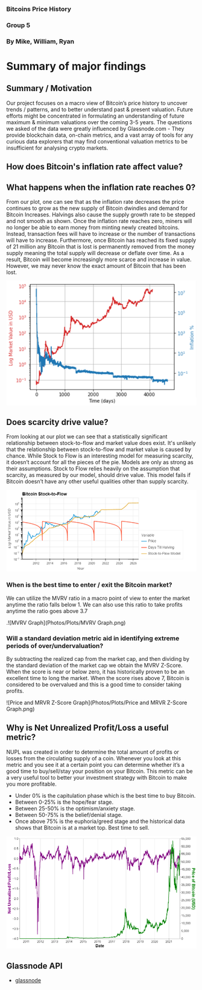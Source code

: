 ### Bitcoins Price History
### Group 5
### By Mike, William, Ryan

# Summary of major findings

## Summary / Motivation
Our project focuses on a macro view of Bitcoin’s price history to uncover trends / patterns, and to better understand past & present valuation. Future efforts might be concentrated in formulating an understanding of future maximum & minimum valuations over the coming 3-5 years.
The questions we asked of the data were greatly influenced by Glassnode.com - They provide blockchain data, on-chain metrics, and a vast array of tools for any curious data explorers that may find conventional valuation metrics to be insufficient for analysing crypto markets.

## How does Bitcoin's inflation rate affect value?
## What happens when the inflation rate reaches 0?

From our plot, one can see that as the inflation rate decreases the price continues to grow as the new supply of Bitcoin dwindles and demand for Bitcoin Increases. Halvings also cause the supply growth rate to be stepped and not smooth as shown. Once the inflation rate reaches zero, miners will no longer be able to earn money from minting newly created bitcoins. Instead, transaction fees will have to increase or the number of transactions will have to increase. Furthermore, once Bitcoin has reached its fixed supply of 21 million any Bitcoin that is lost is permanently removed from the money supply meaning the total supply will decrease or deflate over time. As a result, Bitcoin will become increasingly more scarce and increase in value. However, we may never know the exact amount of Bitcoin that has been lost.




![Bitcoin Inflation Plot](Photos/Plots/Inflation_Plot.png)

## Does scarcity drive value?
From looking at our plot we can see that a statistically significant relationship between stock-to-flow and market value does exist. It's unlikely that the relationship between stock-to-flow and market value is caused by chance. While Stock to Flow is an interesting model for measuring scarcity, it doesn’t account for all the pieces of the pie. Models are only as strong as their assumptions. Stock to Flow relies heavily on the assumption that scarcity, as measured by our model, should drive value. This model fails if Bitcoin doesn’t have any other useful qualities other than supply scarcity.

![Bitcoin Stock-to-Flow](Photos/Plots/Stock-to-Flow_Plot.png)
### When is the best time to enter / exit the Bitcoin market?

We can utilize the MVRV ratio in a macro point of view to enter the market anytime the ratio falls below 1. We can also use this ratio to take profits anytime the ratio goes above 3.7

.![MVRV Graph](Photos/Plots/MVRV Graph.png)


### Will a standard deviation metric aid in identifying extreme periods of over/undervaluation?

By subtracting the realized cap from the market cap, and then dividing by the standard deviation of the market cap we obtain the MVRV Z-Score. When the score is near or below zero, it has historically proven to be an excellent time to long the market. When the score rises above 7, Bitcoin is considered to be overvalued and this is a good time to consider taking profits.

![Price and MRVR Z-Score Graph](Photos/Plots/Price and MRVR Z-Score Graph.png)

## Why is Net Unrealized Profit/Loss a useful metric?

NUPL was created in order to determine the total amount of profits or losses from the circulating supply of a coin. Whenever you look at this metric and you see it at a certain point you can determine whether it’s a good time to buy/sell/stay your position on your Bitcoin. This metric can be a very useful tool to better your investment strategy with Bitcoin to make you more profitable.


* Under 0% is the capitulation phase which is the best time to buy Bitcoin.
* Between 0-25% is the hope/fear stage.
* Between 25-50% is the optimism/anxiety stage.
* Between 50-75% is the belief/denial stage.
* Once above 75% is the euphoria/greed stage and the historical data shows that Bitcoin is at a market top. Best time to sell.

![Bitcoin NUPL](Photos/Plots/visualization.png)

## Glassnode API

* [glassnode](https://glassnode.com/)
